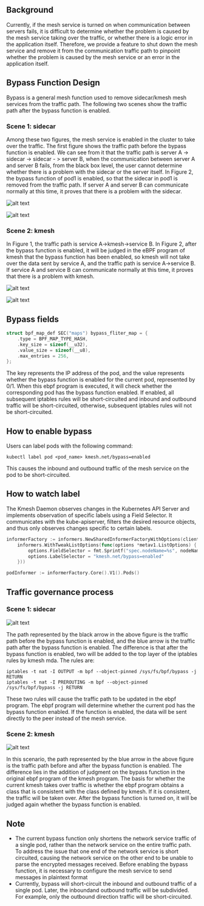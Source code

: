 ## Background

Currently, if the mesh service is turned on when communication between servers fails, it is difficult to determine whether the problem is caused by the mesh service taking over the traffic, or whether there is a logic error in the application itself. Therefore, we provide a feature to shut down the mesh service and remove it from the communication traffic path to pinpoint whether the problem is caused by the mesh service or an error in the application itself.

## Bypass Function Design

Bypass is a general mesh function used to remove sidecar/kmesh mesh services from the traffic path. The following two scenes show the traffic path after the bypass function is enabled.

### Scene 1: sidecar

Among these two figures, the mesh service is enabled in the cluster to take over the traffic. The first figure shows the traffic path before the bypass function is enabled. We can see from it that the traffic path is server A -> sidecar -> sidecar - > server B, when the communication between server A and server B fails, from the black box level, the user cannot determine whether there is a problem with the sidecar or the server itself. In Figure 2, the bypass function of pod1 is enabled, so that the sidecar in pod1 is removed from the traffic path. If server A and server B can communicate normally at this time, it proves that there is a problem with the sidecar.

![alt text](pics/sidecar_pre_bypass.svg)

![alt text](pics/sidecar_bypass.svg)

### Scene 2: kmesh

In Figure 1, the traffic path is service A->kmesh->service B. In Figure 2, after the bypass function is enabled, it will be judged in the eBPF program of kmesh that the bypass function has been enabled, so kmesh will not take over the data sent by service A, and the traffic path is service A->service B. If service A and service B can communicate normally at this time, it proves that there is a problem with kmesh.

![alt text](pics/kmesh_pre_bypass.svg)

![alt text](pics/kmesh_bypass.svg)

## Bypass fields

```c
struct bpf_map_def SEC("maps") bypass_fliter_map = {
    .type = BPF_MAP_TYPE_HASH,
    .key_size = sizeof(__u32),
    .value_size = sizeof(__u8),
    .max_entries = 256,
};
```

The key represents the IP address of the pod, and the value represents whether the bypass function is enabled for the current pod, represented by 0/1. When this ebpf program is executed, it will check whether the corresponding pod has the bypass function enabled. If enabled, all subsequent iptables rules will be short-circuited and inbound and outbound traffic will be short-circuited, otherwise, subsequent iptables rules will not be short-circuited.

## How to enable bypass

Users can label pods with the following command:

```shell
kubectl label pod <pod_name> kmesh.net/bypass=enabled
```

This causes the inbound and outbound traffic of the mesh service on the pod to be short-circuited.

## How to watch label

The Kmesh Daemon observes changes in the Kubernetes API Server and implements observation of specific labels using a Field Selector. It communicates with the kube-apiserver, filters the desired resource objects, and thus only observes changes specific to certain labels.

```go
informerFactory := informers.NewSharedInformerFactoryWithOptions(client, 0,
    informers.WithTweakListOptions(func(options *metav1.ListOptions) {
        options.FieldSelector = fmt.Sprintf("spec.nodeName=%s", nodeName)
        options.LabelSelector = "kmesh.net/bypass=enabled"
    }))

podInformer := informerFactory.Core().V1().Pods()
```

## Traffic governance process

### Scene 1: sidecar

![alt text](pics/sidecar_traffic_path.svg)

The path represented by the black arrow in the above figure is the traffic path before the bypass function is enabled, and the blue arrow is the traffic path after the bypass function is enabled. The difference is that after the bypass function is enabled, two will be added to the top layer of the iptables rules by kmesh mda. The rules are:

```shell
iptables -t nat -I OUTPUT -m bpf --object-pinned /sys/fs/bpf/bypass -j RETURN
iptables -t nat -I PREROUTING -m bpf --object-pinned /sys/fs/bpf/bypass -j RETURN
```

These two rules will cause the traffic path to be updated in the ebpf program. The ebpf program will determine whether the current pod has the bypass function enabled. If the function is enabled, the data will be sent directly to the peer instead of the mesh service.

### Scene 2: kmesh

![alt text](pics/kmesh_traffic_path.svg)

In this scenario, the path represented by the blue arrow in the above figure is the traffic path before and after the bypass function is enabled. The difference lies in the addition of judgment on the bypass function in the original ebpf program of the kmesh program. The basis for whether the current kmesh takes over traffic is whether the ebpf program obtains a class that is consistent with the class defined by kmesh. If it is consistent, the traffic will be taken over. After the bypass function is turned on, it will be judged again whether the bypass function is enabled.

## Note

- The current bypass function only shortens the network service traffic of a single pod, rather than the network service on the entire traffic path. To address the issue that one end of the network service is short circuited, causing the network service on the other end to be unable to parse the encrypted messages received. Before enabling the bypass function, it is necessary to configure the mesh service to send messages in plaintext format
- Currently, bypass will short-circuit the inbound and outbound traffic of a single pod. Later, the inboundand outbound traffic will be subdivided. For example, only the outbound direction traffic will be short-circuited.
